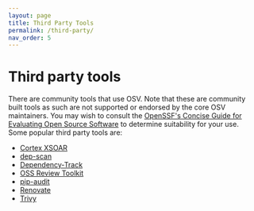 ```yaml
---
layout: page
title: Third Party Tools
permalink: /third-party/
nav_order: 5
---
```


# Third party tools

There are community tools that use OSV. Note that these are community built
tools as such are not supported or endorsed by the core OSV maintainers. You may wish
to consult the [OpenSSF's Concise Guide for Evaluating Open Source Software](https://best.openssf.org/Concise-Guide-for-Evaluating-Open-Source-Software)
to determine suitability for your use. Some popular third party tools are:

- [Cortex XSOAR](https://github.com/demisto/content)
- [dep-scan](https://github.com/AppThreat/dep-scan)
- [Dependency-Track](https://github.com/DependencyTrack/dependency-track)
- [OSS Review Toolkit](https://github.com/oss-review-toolkit/ort)
- [pip-audit](https://github.com/pypa/pip-audit)
- [Renovate](https://github.com/renovatebot/renovate)
- [Trivy](https://github.com/aquasecurity/trivy)